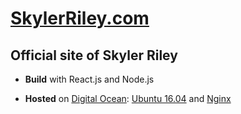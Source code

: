 # [SkylerRiley.com](https://skylerriley.com)

## Official site of Skyler Riley


- __Build__ with React.js and Node.js

- __Hosted__ on [Digital Ocean](https://www.digitalocean.com/): [Ubuntu 16.04](http://releases.ubuntu.com/16.04/) and [Nginx](https://www.nginx.com)
